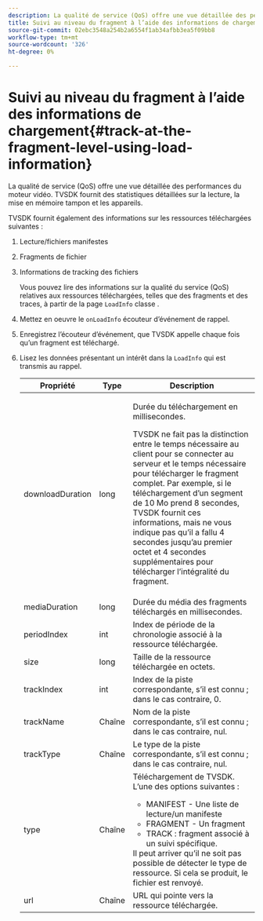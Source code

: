 ```yaml
---
description: La qualité de service (QoS) offre une vue détaillée des performances du moteur vidéo. TVSDK fournit des statistiques détaillées sur la lecture, la mise en mémoire tampon et les appareils.
title: Suivi au niveau du fragment à l’aide des informations de chargement
source-git-commit: 02ebc3548a254b2a6554f1ab34afbb3ea5f09bb8
workflow-type: tm+mt
source-wordcount: '326'
ht-degree: 0%

---
```


# Suivi au niveau du fragment à l’aide des informations de chargement{#track-at-the-fragment-level-using-load-information}

La qualité de service (QoS) offre une vue détaillée des performances du moteur vidéo. TVSDK fournit des statistiques détaillées sur la lecture, la mise en mémoire tampon et les appareils.

TVSDK fournit également des informations sur les ressources téléchargées suivantes :

1. Lecture/fichiers manifestes
1. Fragments de fichier
1. Informations de tracking des fichiers

   Vous pouvez lire des informations sur la qualité du service (QoS) relatives aux ressources téléchargées, telles que des fragments et des traces, à partir de la page `LoadInfo` classe .

1. Mettez en oeuvre le `onLoadInfo` écouteur d’événement de rappel.
1. Enregistrez l’écouteur d’événement, que TVSDK appelle chaque fois qu’un fragment est téléchargé.
1. Lisez les données présentant un intérêt dans la `LoadInfo` qui est transmis au rappel.

   <table id="table_06BD536A23AB4A73B510998426BAE143"> 
    <thead> 
      <tr> 
      <th colname="col01" class="entry"> Propriété </th> 
      <th colname="col1" class="entry"> Type </th> 
      <th colname="col2" class="entry"> Description </th> 
      </tr> 
    </thead>
    <tbody> 
      <tr> 
      <td colname="col01"> <span class="codeph"> downloadDuration </span> </td> 
      <td colname="col1"> <span class="codeph"> long </span> </td> 
      <td colname="col2"> <p>Durée du téléchargement en millisecondes. </p> <p>TVSDK ne fait pas la distinction entre le temps nécessaire au client pour se connecter au serveur et le temps nécessaire pour télécharger le fragment complet. Par exemple, si le téléchargement d’un segment de 10 Mo prend 8 secondes, TVSDK fournit ces informations, mais ne vous indique pas qu’il a fallu 4 secondes jusqu’au premier octet et 4 secondes supplémentaires pour télécharger l’intégralité du fragment. </p> </td> 
      </tr> 
      <tr> 
      <td colname="col01"> <span class="codeph"> mediaDuration </span> </td> 
      <td colname="col1"> <span class="codeph"> long </span> </td> 
      <td colname="col2"> Durée du média des fragments téléchargés en millisecondes. </td> 
      </tr> 
      <tr> 
      <td colname="col01"> <span class="codeph"> periodIndex </span> </td> 
      <td colname="col1"> <span class="codeph"> int </span> </td> 
      <td colname="col2"> Index de période de la chronologie associé à la ressource téléchargée. </td> 
      </tr> 
      <tr> 
      <td colname="col01"> <span class="codeph"> size </span> </td> 
      <td colname="col1"> <span class="codeph"> long </span> </td> 
      <td colname="col2"> Taille de la ressource téléchargée en octets. </td> 
      </tr> 
      <tr> 
      <td colname="col01"> <span class="codeph"> trackIndex </span> </td> 
      <td colname="col1"> <span class="codeph"> int </span> </td> 
      <td colname="col2"> Index de la piste correspondante, s’il est connu ; dans le cas contraire, 0. </td> 
      </tr> 
      <tr> 
      <td colname="col01"> <span class="codeph"> trackName </span> </td> 
      <td colname="col1"> <span class="codeph"> Chaîne </span> </td> 
      <td colname="col2"> Nom de la piste correspondante, s’il est connu ; dans le cas contraire, nul. </td> 
      </tr> 
      <tr> 
      <td colname="col01"> <span class="codeph"> trackType </span> </td> 
      <td colname="col1"> <span class="codeph"> Chaîne </span> </td> 
      <td colname="col2"> Le type de la piste correspondante, s’il est connu ; dans le cas contraire, nul. </td> 
      </tr> 
      <tr> 
      <td colname="col01"> <span class="codeph"> type </span> </td> 
      <td colname="col1"> <span class="codeph"> Chaîne </span> </td> 
      <td colname="col2"> Téléchargement de TVSDK. L’une des options suivantes : 
      <ul id="ul_9C3BDEBD878544DA95C7FF81114F9B5C"> 
      <li id="li_A093552B492A44FD8B30785E465F6886">MANIFEST - Une liste de lecture/un manifeste </li> 
      <li id="li_DEF9AC71AA564F9BB4C5D4E834432EE5">FRAGMENT - Un fragment </li> 
      <li id="li_57821F47B6F04CD38570BCE6447A01B8">TRACK : fragment associé à un suivi spécifique. </li> 
      </ul> Il peut arriver qu’il ne soit pas possible de détecter le type de ressource. Si cela se produit, le fichier est renvoyé. </td> 
      </tr> 
      <tr> 
      <td colname="col01"> <span class="codeph"> url </span> </td> 
      <td colname="col1"> <span class="codeph"> Chaîne </span> </td> 
      <td colname="col2"> URL qui pointe vers la ressource téléchargée. </td> 
      </tr> 
    </tbody> 
   </table>
